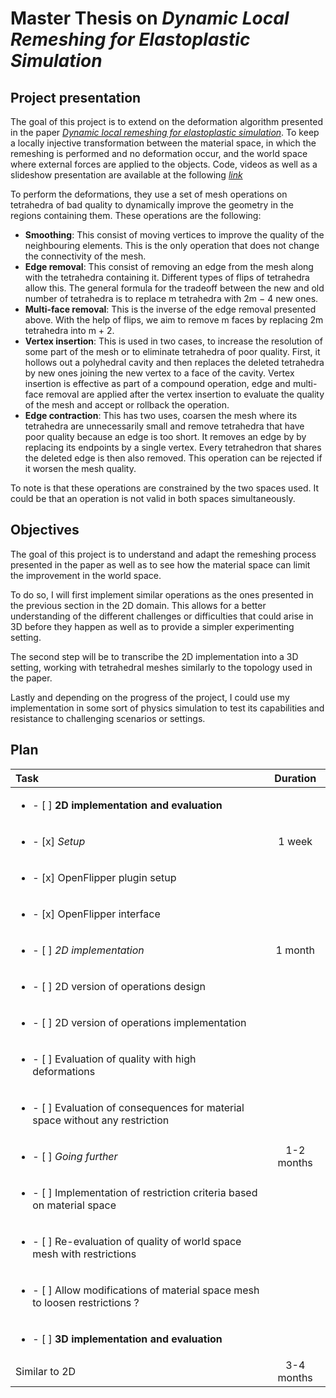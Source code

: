 # Master Thesis on *Dynamic Local Remeshing for Elastoplastic Simulation*

## Project presentation

The goal of this project is to extend on the deformation algorithm presented in the paper [*Dynamic local remeshing
for elastoplastic simulation*](/Documentation/Papers/qt2sf0b2b5.pdf). To keep a locally injective transformation between the material space, in which the
remeshing is performed and no deformation occur, and the world space where external forces are applied to the
objects. Code, videos as well as a slideshow presentation are available at the following [*link*](http://graphics.berkeley.edu/papers/Wicke-DLR-2010-07/)

To perform the deformations, they use a set of mesh operations on tetrahedra of bad quality to dynamically
improve the geometry in the regions containing them. These operations are the following:

- **Smoothing**: This consist of moving vertices to improve the quality of the neighbouring elements. This is
the only operation that does not change the connectivity of the mesh.
- **Edge removal**: This consist of removing an edge from the mesh along with the tetrahedra containing it.
Different types of flips of tetrahedra allow this. The general formula for the tradeoff between the new and
old number of tetrahedra is to replace m tetrahedra with 2m − 4 new ones.
- **Multi-face removal**: This is the inverse of the edge removal presented above. With the help of flips, we
aim to remove m faces by replacing 2m tetrahedra into m + 2.
- **Vertex insertion**: This is used in two cases, to increase the resolution of some part of the mesh or to
eliminate tetrahedra of poor quality. First, it hollows out a polyhedral cavity and then replaces the deleted
tetrahedra by new ones joining the new vertex to a face of the cavity. Vertex insertion is effective as part
of a compound operation, edge and multi-face removal are applied after the vertex insertion to evaluate the
quality of the mesh and accept or rollback the operation.
- **Edge contraction**: This has two uses, coarsen the mesh where its tetrahedra are unnecessarily small and
remove tetrahedra that have poor quality because an edge is too short. It removes an edge by by replacing
its endpoints by a single vertex. Every tetrahedron that shares the deleted edge is then also removed. This
operation can be rejected if it worsen the mesh quality.

To note is that these operations are constrained by the two spaces used. It could be that an operation is not
valid in both spaces simultaneously.

## Objectives

The goal of this project is to understand and adapt the remeshing process presented in the paper as well as to see
how the material space can limit the improvement in the world space.

To do so, I will first implement similar operations as the ones presented in the previous section in the 2D domain.
This allows for a better understanding of the different challenges or difficulties that could arise in 3D before they
happen as well as to provide a simpler experimenting setting.

The second step will be to transcribe the 2D implementation into a 3D setting, working with tetrahedral meshes
similarly to the topology used in the paper.

Lastly and depending on the progress of the project, I could use my implementation in some sort of physics
simulation to test its capabilities and resistance to challenging scenarios or settings.

## Plan


| Task | Duration |
| :--- | :---: |
|<ul><li>- [ ] **2D implementation and evaluation** </li></ul>| |
|<ul><li>- [x] *Setup* </li></ul>| 1 week |
|<ul><li>- [x] OpenFlipper plugin setup </li></ul>|  |
|<ul><li>- [x] OpenFlipper interface </li></ul>| |
|<ul><li>- [ ] *2D implementation* </li></ul>| 1 month |
|<ul><li>- [ ] 2D version of operations design </li></ul>| |
|<ul><li>- [ ] 2D version of operations implementation </li></ul>| |
|<ul><li>- [ ] Evaluation of quality with high deformations </li></ul>| |
|<ul><li>- [ ] Evaluation of consequences for material space without any restriction</li></ul> | |
|<ul><li>- [ ] *Going further* </li></ul>| 1-2 months |
|<ul><li>- [ ] Implementation of restriction criteria based on material space|
|<ul><li>- [ ] Re-evaluation of quality of world space mesh with restrictions|
|<ul><li>- [ ] Allow modifications of material space mesh to loosen restrictions ?|
|<ul><li>- [ ] **3D implementation and evaluation** </li></ul>| |
|Similar to 2D| 3-4 months|
